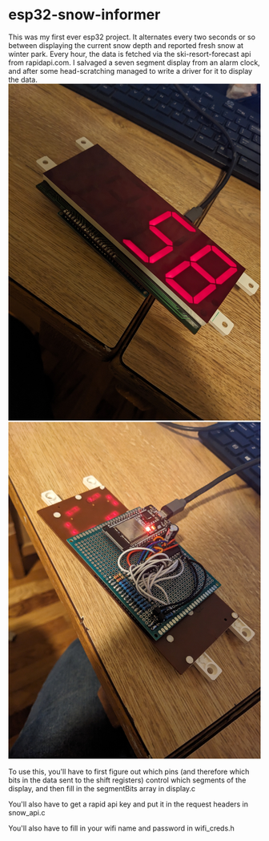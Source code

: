 # esp32-snow-informer

This was my first ever esp32 project. It alternates every two seconds or so between displaying the current snow depth and reported fresh snow at winter park. Every hour, the data is fetched via the ski-resort-forecast api from rapidapi.com. I salvaged a seven segment display from an alarm clock, and after some head-scratching managed to write a driver for it to display the data.
![alt text](https://github.com/asa-davis/esp32-snow-informer/blob/main/pics/PXL_20240203_021249926.jpg)
![alt text](https://github.com/asa-davis/esp32-snow-informer/blob/main/pics/PXL_20240203_021311848.jpg)

To use this, you'll have to first figure out which pins (and therefore which bits in the data sent to the shift registers) control which segments of the display, and then fill in the segmentBits array in display.c

You'll also have to get a rapid api key and put it in the request headers in snow_api.c

You'll also have to fill in your wifi name and password in wifi_creds.h
